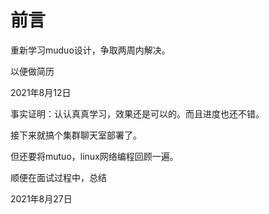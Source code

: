 # 前言

重新学习muduo设计，争取两周内解决。

以便做简历

2021年8月12日

事实证明：认认真真学习，效果还是可以的。而且进度也还不错。

接下来就搞个集群聊天室部署了。

但还要将mutuo，linux网络编程回顾一遍。

顺便在面试过程中，总结

2021年8月27日